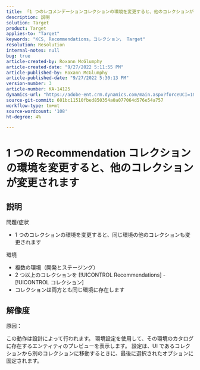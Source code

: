 ```yaml
---
title: 「1 つのレコメンデーションコレクションの環境を変更すると、他のコレクションが変更されます」
description: 説明
solution: Target
product: Target
applies-to: "Target"
keywords: "KCS, Recommendations，コレクション， Target"
resolution: Resolution
internal-notes: null
bug: true
article-created-by: Roxann McGlumphy
article-created-date: "9/27/2022 5:11:55 PM"
article-published-by: Roxann McGlumphy
article-published-date: "9/27/2022 5:30:13 PM"
version-number: 3
article-number: KA-14125
dynamics-url: "https://adobe-ent.crm.dynamics.com/main.aspx?forceUCI=1&pagetype=entityrecord&etn=knowledgearticle&id=0196a277-873e-ed11-9db1-00224808613b"
source-git-commit: 601bc11510fbed850354a0a077064d576e54a757
workflow-type: tm+mt
source-wordcount: '108'
ht-degree: 4%

---
```


# 1 つの Recommendation コレクションの環境を変更すると、他のコレクションが変更されます

## 説明

問題/症状<br>
- 1 つのコレクションの環境を変更すると、同じ環境の他のコレクションも変更されます



環境
- 複数の環境（開発とステージング）
- 2 つ以上のコレクションを [!UICONTROL Recommendations] - [!UICONTROL コレクション]
- コレクションは両方とも同じ環境に存在します



## 解像度


原因：

この動作は設計によって行われます。 環境設定を使用して、その環境のカタログに存在するエンティティのプレビューを表示します。 設定は、UI であるコレクションから別のコレクションに移動するときに、最後に選択されたオプションに固定されます。

